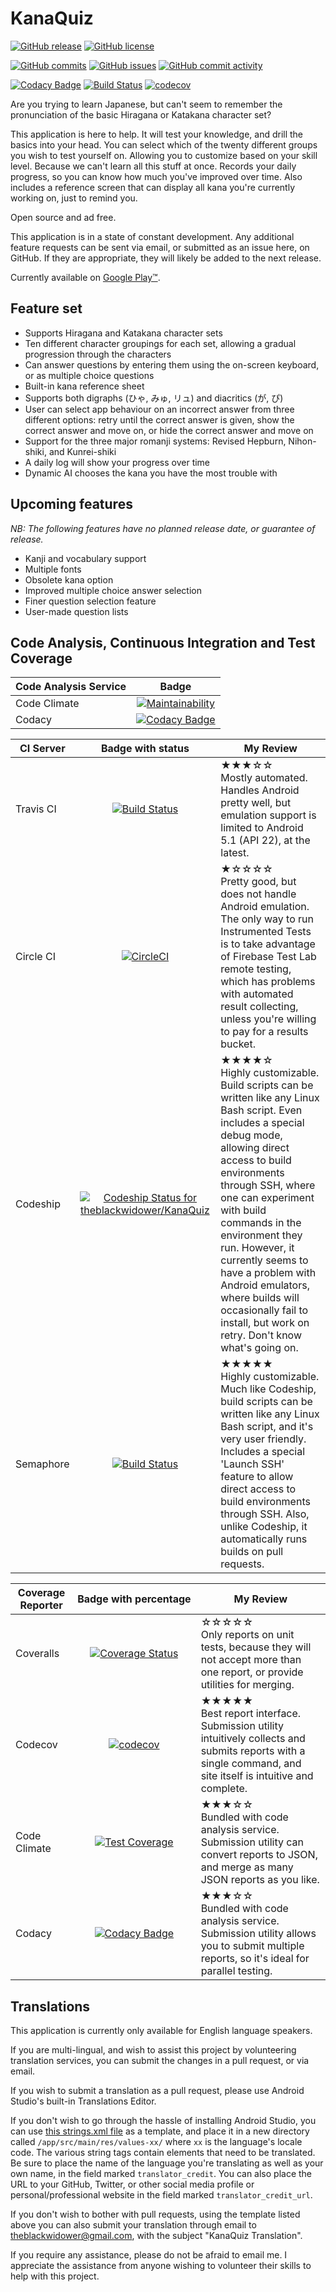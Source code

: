 # KanaQuiz

[![GitHub release](https://img.shields.io/github/release/theblackwidower/KanaQuiz.svg)](https://github.com/theblackwidower/KanaQuiz/releases/)
[![GitHub license](https://img.shields.io/github/license/theblackwidower/KanaQuiz.svg)](https://github.com/theblackwidower/KanaQuiz/blob/master/LICENSE)

[![GitHub commits](https://img.shields.io/github/commits-since/theblackwidower/KanaQuiz/latest.svg)](https://github.com/theblackwidower/KanaQuiz/commits/master)
[![GitHub issues](https://img.shields.io/github/issues/theblackwidower/KanaQuiz.svg)](https://github.com/theblackwidower/KanaQuiz/issues/)
[![GitHub commit activity](https://img.shields.io/github/commit-activity/4w/theblackwidower/KanaQuiz.svg)](https://github.com/theblackwidower/KanaQuiz/graphs/commit-activity)

[![Codacy Badge](https://api.codacy.com/project/badge/Grade/b0af5712d54745ada2893d82c55a680b)](https://www.codacy.com/app/theblackwidower/KanaQuiz?utm_source=github.com&amp;utm_medium=referral&amp;utm_content=theblackwidower/KanaQuiz&amp;utm_campaign=Badge_Grade)
[![Build Status](https://semaphoreci.com/api/v1/theblackwidower/kanaquiz/branches/master/shields_badge.svg)](https://semaphoreci.com/theblackwidower/kanaquiz)
[![codecov](https://codecov.io/gh/theblackwidower/KanaQuiz/branch/master/graph/badge.svg)](https://codecov.io/gh/theblackwidower/KanaQuiz)

Are you trying to learn Japanese, but can't seem to remember the pronunciation of the basic Hiragana or Katakana character set?

This application is here to help. It will test your knowledge, and drill the basics into your head. You can select which of the twenty different groups you wish to test yourself on. Allowing you to customize based on your skill level. Because we can't learn all this stuff at once. Records your daily progress, so you can know how much you've improved over time. Also includes a reference screen that can display all kana you're currently working on, just to remind you. 

Open source and ad free.

This application is in a state of constant development. Any additional feature requests can be sent via email, or submitted as an issue here, on GitHub. If they are appropriate, they will likely be added to the next release.

Currently available on [Google Play™](https://play.google.com/store/apps/details?id=com.noprestige.kanaquiz).

## Feature set

  * Supports Hiragana and Katakana character sets
  * Ten different character groupings for each set, allowing a gradual progression through the characters
  * Can answer questions by entering them using the on-screen keyboard, or as multiple choice questions
  * Built-in kana reference sheet
  * Supports both digraphs (ひゃ, みゅ, リュ) and diacritics (が, ぴ)
  * User can select app behaviour on an incorrect answer from three different options: retry until the correct answer is given, show the correct answer and move on, or hide the correct answer and move on
  * Support for the three major romanji systems: Revised Hepburn, Nihon-shiki, and Kunrei-shiki
  * A daily log will show your progress over time
  * Dynamic AI chooses the kana you have the most trouble with

## Upcoming features

_NB: The following features have no planned release date, or guarantee of release._

  * Kanji and vocabulary support
  * Multiple fonts
  * Obsolete kana option
  * Improved multiple choice answer selection
  * Finer question selection feature
  * User-made question lists

## Code Analysis, Continuous Integration and Test Coverage

| Code Analysis Service | Badge |
| --------------------- |:-----:|
| Code Climate          | [![Maintainability](https://api.codeclimate.com/v1/badges/e0d6b8024f0ffa7682c9/maintainability)](https://codeclimate.com/github/theblackwidower/KanaQuiz/maintainability) |
| Codacy                | [![Codacy Badge](https://api.codacy.com/project/badge/Grade/b0af5712d54745ada2893d82c55a680b)](https://www.codacy.com/app/theblackwidower/KanaQuiz?utm_source=github.com&amp;utm_medium=referral&amp;utm_content=theblackwidower/KanaQuiz&amp;utm_campaign=Badge_Grade) |

| CI Server | Badge&nbsp;with&nbsp;status | My Review |
| --------- |:---------------------------:| --------- |
| Travis CI | [![Build Status](https://travis-ci.org/theblackwidower/KanaQuiz.svg?branch=master)](https://travis-ci.org/theblackwidower/KanaQuiz) | ★★★☆☆<br />Mostly automated. Handles Android pretty well, but emulation support is limited to Android 5.1 (API 22), at the latest. |
| Circle CI | [![CircleCI](https://circleci.com/gh/theblackwidower/KanaQuiz.svg?style=shield)](https://circleci.com/gh/theblackwidower/KanaQuiz) | ★☆☆☆☆<br />Pretty good, but does not handle Android emulation. The only way to run Instrumented Tests is to take advantage of Firebase Test Lab remote testing, which has problems with automated result collecting, unless you're willing to pay for a results bucket. |
| Codeship  | [![Codeship Status for theblackwidower/KanaQuiz](https://app.codeship.com/projects/7db68d50-ff29-0135-aeeb-56b253369268/status?branch=master)](https://app.codeship.com/projects/279635) | ★★★★☆<br />Highly customizable. Build scripts can be written like any Linux Bash script. Even includes a special debug mode, allowing direct access to build environments through SSH, where one can experiment with build commands in the environment they run. However, it currently seems to have a problem with Android emulators, where builds will occasionally fail to install, but work on retry. Don't know what's going on. |
| Semaphore | [![Build Status](https://semaphoreci.com/api/v1/theblackwidower/kanaquiz/branches/master/shields_badge.svg)](https://semaphoreci.com/theblackwidower/kanaquiz) | ★★★★★<br />Highly customizable. Much like Codeship, build scripts can be written like any Linux Bash script, and it's very user friendly. Includes a special 'Launch SSH' feature to allow direct access to build environments through SSH. Also, unlike Codeship, it automatically runs builds on pull requests. |

| Coverage Reporter | Badge&nbsp;with&nbsp;percentage | My Review |
| ----------------- |:-------------------------------:| --------- |
| Coveralls         | [![Coverage Status](https://coveralls.io/repos/github/theblackwidower/KanaQuiz/badge.svg?branch=master)](https://coveralls.io/github/theblackwidower/KanaQuiz?branch=master) | ☆☆☆☆☆<br />Only reports on unit tests, because they will not accept more than one report, or provide utilities for merging. |
| Codecov           | [![codecov](https://codecov.io/gh/theblackwidower/KanaQuiz/branch/master/graph/badge.svg)](https://codecov.io/gh/theblackwidower/KanaQuiz) | ★★★★★<br />Best report interface. Submission utility intuitively collects and submits reports with a single command, and site itself is intuitive and complete. |
| Code Climate      | [![Test Coverage](https://api.codeclimate.com/v1/badges/e0d6b8024f0ffa7682c9/test_coverage)](https://codeclimate.com/github/theblackwidower/KanaQuiz/test_coverage) | ★★★☆☆<br />Bundled with code analysis service. Submission utility can convert reports to JSON, and merge as many JSON reports as you like. |
| Codacy            | [![Codacy Badge](https://api.codacy.com/project/badge/Coverage/b0af5712d54745ada2893d82c55a680b)](https://www.codacy.com/app/theblackwidower/KanaQuiz?utm_source=github.com&utm_medium=referral&utm_content=theblackwidower/KanaQuiz&utm_campaign=Badge_Coverage) | ★★★☆☆<br />Bundled with code analysis service. Submission utility allows you to submit multiple reports, so it's ideal for parallel testing. |

## Translations

This application is currently only available for English language speakers.

If you are multi-lingual, and wish to assist this project by volunteering translation services, you can submit the changes in a pull request, or via email.

If you wish to submit a translation as a pull request, please use Android Studio's built-in Translations Editor. 

If you don't wish to go through the hassle of installing Android Studio, you can use [this strings.xml file](https://gist.github.com/theblackwidower/206876858d2bc5a81f9014267750d8fd) as a template, and place it in a new directory called `/app/src/main/res/values-xx/` where `xx` is the language's locale code. The various string tags contain elements that need to be translated. Be sure to place the name of the language you're translating as well as your own name, in the field marked `translator_credit`. You can also place the URL to your GitHub, Twitter, or other social media profile or personal/professional website in the field marked `translator_credit_url`.

If you don't wish to bother with pull requests, using the template listed above you can also submit your translation through email to [theblackwidower@gmail.com](mailto:theblackwidower@gmail.com?subject=KanaQuiz%20Translation), with the subject "KanaQuiz Translation".

If you require any assistance, please do not be afraid to email me. I appreciate the assistance from anyone wishing to volunteer their skills to help with this project.
